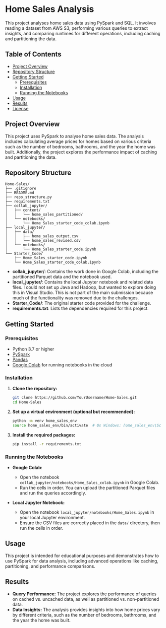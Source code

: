 # Home Sales Analysis

This project analyses home sales data using PySpark and SQL. It involves reading a dataset from AWS S3, performing various queries to extract insights, and comparing runtimes for different operations, including caching and partitioning the data.

## Table of Contents
- [Project Overview](#project-overview)
- [Repository Structure](#repository-structure)
- [Getting Started](#getting-started)
  - [Prerequisites](#prerequisites)
  - [Installation](#installation)
  - [Running the Notebooks](#running-the-notebooks)
- [Usage](#usage)
- [Results](#results)
- [License](#license)

## Project Overview
This project uses PySpark to analyse home sales data. The analysis includes calculating average prices for homes based on various criteria such as the number of bedrooms, bathrooms, and the year the home was built. Additionally, the project explores the performance impact of caching and partitioning the data.

## Repository Structure
```plaintext
Home-Sales/
├── .gitignore
├── README.md
├── repo_structure.py
├── requirements.txt
├── collab_jupyter/
│   ├── content/
│   │   └── home_sales_partitioned/
│   └── notebooks/
│       └── Home_Sales_starter_code_colab.ipynb
├── local_jupyter/
│   ├── data/
│   │   ├── home_sales_output.csv
│   │   └── home_sales_revised.csv
│   └── notebooks/
│       └── Home_Sales_starter_code.ipynb
└── Starter_Code/
    ├── Home_Sales_starter_code.ipynb
    └── Home_Sales_starter_code_colab.ipynb
```

- **collab_jupyter/**: Contains the work done in Google Colab, including the partitioned Parquet data and the notebook used.
- **local_jupyter/**: Contains the local Jupyter notebook and related data files. I could not set up Java and Hadoop, but wanted to explore doing this in Visual Studio. This is not part of the main submission because much of the functionality was removed due to the challenges.
- **Starter_Code/**: The original starter code provided for the challenge.
- **requirements.txt**: Lists the dependencies required for this project.

## Getting Started

### Prerequisites
- Python 3.7 or higher
- [PySpark](https://spark.apache.org/docs/latest/api/python/getting_started/index.html)
- [Pandas](https://pandas.pydata.org/)
- [Google Colab](https://colab.research.google.com/) for running notebooks in the cloud

### Installation
1. **Clone the repository:**
   ```bash
   git clone https://github.com/YourUsername/Home-Sales.git
   cd Home-Sales
   ```

2. **Set up a virtual environment (optional but recommended):**
   ```bash
   python -m venv home_sales_env
   source home_sales_env/bin/activate  # On Windows: home_sales_env\Scripts\activate
   ```

3. **Install the required packages:**
   ```bash
   pip install -r requirements.txt
   ```

### Running the Notebooks
- **Google Colab:**
  - Open the notebook `collab_jupyter/notebooks/Home_Sales_colab.ipynb` in Google Colab.
  - Run the cells in order. You can upload the partitioned Parquet files and run the queries accordingly.

- **Local Jupyter Notebook:**
  - Open the notebook `local_jupyter/notebooks/Home_Sales.ipynb` in your local Jupyter environment.
  - Ensure the CSV files are correctly placed in the `data/` directory, then run the cells in order.

## Usage
This project is intended for educational purposes and demonstrates how to use PySpark for data analysis, including advanced operations like caching, partitioning, and performance comparisons.

## Results
- **Query Performance:** The project explores the performance of queries on cached vs. uncached data, as well as partitioned vs. non-partitioned data.
- **Data Insights:** The analysis provides insights into how home prices vary by different criteria, such as the number of bedrooms, bathrooms, and the year the home was built.

